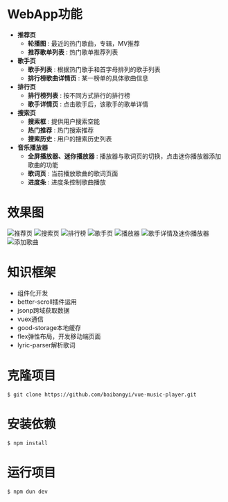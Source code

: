 ﻿# WebApp功能

 <ul>
  <li>
    <strong>推荐页</strong>
    <ul>
      <li><strong>轮播图</strong> : 最近的热门歌曲，专辑，MV推荐</li>
      <li><strong>推荐歌单列表</strong> : 热门歌单推荐列表</li>
    </ul>
  </li>
  <li>
    <strong>歌手页</strong>
    <ul>
      <li><strong>歌手列表</strong> : 根据热门歌手和首字母排列的歌手列表</li>
      <li><strong>排行榜歌曲详情页</strong> : 某一榜单的具体歌曲信息</li>
    </ul>
  </li>
  <li>
    <strong>排行页</strong>
    <ul>
      <li><strong>排行榜列表</strong> : 按不同方式排行的排行榜</li>
      <li><strong>歌手详情页</strong> : 点击歌手后，该歌手的歌单详情</li>
    </ul>
  </li>
  <li>
    <strong>搜索页</strong>
    <ul>
      <li><strong>搜索框</strong> : 提供用户搜索空能</li>
      <li><strong>热门推荐</strong> : 热门搜索推荐</li>
      <li><strong>搜索历史</strong> : 用户的搜索历史列表</li>
    </ul>
  </li>
  <li>
    <strong>音乐播放器</strong>
    <ul>
      <li><strong>全屏播放器、迷你播放器</strong> : 播放器与歌词页的切换，点击迷你播放器添加歌曲的功能</li>
      <li><strong>歌词页</strong> : 当前播放歌曲的歌词页面</li>
      <li><strong>进度条</strong> : 进度条控制歌曲播放</li>
    </ul>
  </li>
</ul>

# 效果图
![推荐页][1] ![搜索页][2] ![排行榜][3] ![歌手页][4] ![播放器][5] ![歌手详情及迷你播放器][6] ![添加歌曲][7]
# 知识框架

 - 组件化开发
 - better-scroll插件运用
 - jsonp跨域获取数据
 - vuex通信
 - good-storage本地缓存
 - flex弹性布局，开发移动端页面
 - lyric-parser解析歌词

# 克隆项目

    $ git clone https://github.com/baibangyi/vue-music-player.git
# 安装依赖
    $ npm install
# 运行项目
    $ npm dun dev

 
   


  [1]: http://otn4yvz23.bkt.clouddn.com/QQ%E5%9B%BE%E7%89%8720171011211330.jpg
  [2]: http://otn4yvz23.bkt.clouddn.com/QQ%E5%9B%BE%E7%89%8720171011212014.png
  [3]: http://otn4yvz23.bkt.clouddn.com/QQ%E5%9B%BE%E7%89%8720171011212020.png
  [4]: http://otn4yvz23.bkt.clouddn.com/QQ%E5%9B%BE%E7%89%8720171011212024.png
  [5]: http://otn4yvz23.bkt.clouddn.com/QQ%E5%9B%BE%E7%89%8720171011212009.jpg
  [6]: http://otn4yvz23.bkt.clouddn.com/QQ%E5%9B%BE%E7%89%8720171011212004.png
  [7]: http://otn4yvz23.bkt.clouddn.com/QQ%E5%9B%BE%E7%89%8720171011211956.png
